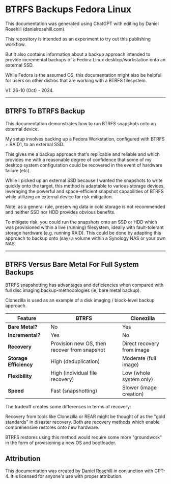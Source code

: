 #  BTRFS Backups Fedora Linux

This documentation was generated using ChatGPT with editing by Daniel Rosehill (danielrosehill.com).

This repository is intended as an experiment to try out this publishing workflow. 

But it also contains information about a backup approach intended to provide incremental backups of a Fedora Linux desktop/workstation onto an external SSD.

While Fedora is the assumed OS, this documentation might also be helpful for users on other distros that are working with a BTRFS filesystem.

V1: 26-10 (Oct) - 2024.

---

## BTRFS To BTRFS Backup

This documentation demonstrates how to run BTRFS snapshots onto an external device. 

My setup involves backing up a Fedora Workstation, configured with BTRFS + RAID1, to an external SSD. 

This gives me a backup approach that's replicable and reliable and which provides me with a reasonable degree of confidence that some of my desktop system configuration could be recovered in the event of hardware failure (etc).

While I picked up an external SSD because I wanted the snapshots to write quickly onto the target, this method is adaptable to various storage devices, leveraging the powerful and space-efficient snapshot capabilities of BTRFS while utilizing an external device for risk mitigation.  

Note: as a general rule, preserving data in cold storage is not recommended and neither SSD nor HDD provides obvious benefits. 

To mitigate risk, you could run the snapshots onto an SSD or HDD which was provisioned within a live (running) filesystem, ideally with fault-tolerant storage hardware (e.g. running RAID). This could be done by adapting this approach to backup onto (say) a volume within a Synology NAS or your own NAS.

---

## BTRFS Versus Bare Metal For Full System Backups

BTRFS snapshotting has advantages and deficiencies when compared with full disc imaging backup-methodologies (ie, bare metal backup). 

Clonezilla is used as an example of a disk imaging / block-level backup approach.

| Feature                | BTRFS                      | Clonezilla               |
|------------------------|---------------------------|--------------------------|
| **Bare Metal?**        | No                        | Yes                      |
| **Incremental?**       | Yes                       | No                       |
| **Recovery**           | Provision new OS, then recover from snapshot | Direct recovery from image |
| **Storage Efficiency**  | High (deduplication)      | Moderate (full image)    |
| **Flexibility**        | High (individual file recovery) | Low (whole system only)  |
| **Speed**              | Fast (snapshotting)       | Slower (image creation)   |

The tradeoff creates some differences in terms of recovery:

Recovery from tools like Clonezilla or REAR might be thought of as the "gold standards" in disaster recovery. Both are recovery methods which enable comprehensive restores onto new hardware.

BTRFS restores using this method would require some more "groundwork" in the form of provisioning a new OS and bootloader. 


## Attribution

This documentation was created by [Daniel Rosehill](https://danielrosehill.com) in conjunction with GPT-4. It is licensed for anyone's use with proper attribution.
